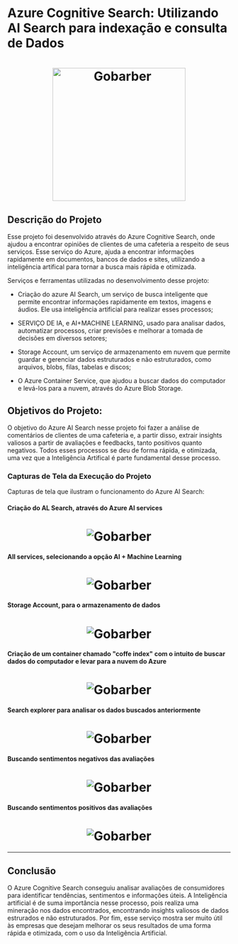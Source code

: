 # Azure Cognitive Search: Utilizando AI Search para indexação e consulta de Dados 
<h1 align="center">
    <img alt="Gobarber" src="Output/imagem6.png" width="300px"
</h1>


## Descrição do Projeto
 
 Esse projeto foi desenvolvido através do Azure Cognitive Search, onde ajudou a encontrar opiniões de clientes de uma cafeteria a respeito de seus serviços. Esse serviço do Azure, ajuda a encontrar informações rapidamente em documentos, bancos de dados e sites, utilizando a inteligência artifical para tornar a busca mais rápida e otimizada.
 
 


Serviços e ferramentas utilizadas no desenvolvimento desse projeto:

- Criação do azure AI Search, um serviço de busca inteligente que permite encontrar informações rapidamente em textos, imagens e áudios. Ele usa inteligência artificial para realizar esses processos;


- SERVIÇO DE IA, e AI+MACHINE LEARNING, usado para analisar dados, automatizar processos, criar previsões e melhorar a tomada de decisões em diversos setores;


- Storage Account, um serviço de armazenamento em nuvem que permite guardar e gerenciar dados estruturados e não estruturados, como arquivos, blobs, filas, tabelas e discos;

- O Azure Container Service, que ajudou a buscar dados do computador e levá-los para a nuvem, através do Azure Blob Storage.


##  Objetivos do Projeto:
O objetivo do Azure AI Search nesse projeto foi fazer a análise de comentários de clientes de uma cafeteria e, a partir disso, extrair insights valiosos a partir de avaliações e feedbacks, tanto positivos quanto negativos. Todos esses processos se deu de forma rápida, e otimizada, uma vez que a Inteligência Artifical é parte fundamental desse processo.



### Capturas de Tela da Execução do Projeto

 Capturas de tela que ilustram o funcionamento do Azure AI Search:

####  Criação do AL Search, através do Azure Al services
<h1 align="center">
    <img alt="Gobarber" src="Output/imagem5.png" />
</h1>

#### All services, selecionando a opção AI + Machine Learning
<h1 align="center"> 
    <img alt="Gobarber" src="Output/imagem7.png" />
</h1>

#### Storage Account, para o armazenamento de dados
<h1 align="center">
    <img alt="Gobarber" src="Output/imagem8.png"/>
</h1>

#### Criação de um container chamado "coffe index" com o intuito de buscar dados do computador e levar para a nuvem do Azure
<h1 align="center">
    <img alt="Gobarber" src="Output/imagem4.png"/>
</h1>

#### Search explorer para analisar os dados buscados anteriormente
<h1 align="center">
    <img alt="Gobarber" src="Output/imagem3.png"/>
</h1>

####  Buscando sentimentos negativos das avaliações 
<h1 align="center">
    <img alt="Gobarber" src="Output/imagem1.png"/>
</h1>

#### Buscando sentimentos positivos das avaliações
<h1 align="center">
    <img alt="Gobarber" src="Output/iimagem2.png"/>
</h1>


---

## Conclusão

O Azure Cognitive Search conseguiu analisar avaliações de consumidores para identificar tendências, sentimentos e informações úteis.
A Inteligência artificial é de suma importância nesse processo, pois realiza uma mineração nos dados encontrados, encontrando insights valiosos de dados estrurados e não estruturados.
Por fim, esse serviço mostra ser muito útil às empresas que desejam melhorar os seus resultados de uma forma rápida e otimizada, com o uso da Inteligência Artificial.

